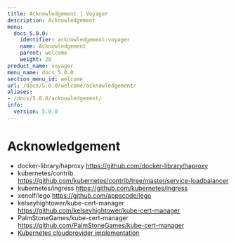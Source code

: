```yaml
---
title: Acknowledgement | Voyager
description: Acknowledgement
menu:
  docs_5.0.0:
    identifier: acknowledgement-voyager
    name: Acknowledgement
    parent: welcome
    weight: 20
product_name: voyager
menu_name: docs_5.0.0
section_menu_id: welcome
url: /docs/5.0.0/welcome/acknowledgement/
aliases:
- /docs/5.0.0/acknowledgement/
info:
  version: 5.0.0
---
```


# Acknowledgement

 - docker-library/haproxy https://github.com/docker-library/haproxy
 - kubernetes/contrib https://github.com/kubernetes/contrib/tree/master/service-loadbalancer
 - kubernetes/ingress https://github.com/kubernetes/ingress
 - xenolf/lego https://github.com/appscode/lego
 - kelseyhightower/kube-cert-manager https://github.com/kelseyhightower/kube-cert-manager
 - PalmStoneGames/kube-cert-manager https://github.com/PalmStoneGames/kube-cert-manager
 - [Kubernetes cloudprovider implementation](https://github.com/kubernetes/kubernetes/tree/master/pkg/cloudprovider)
